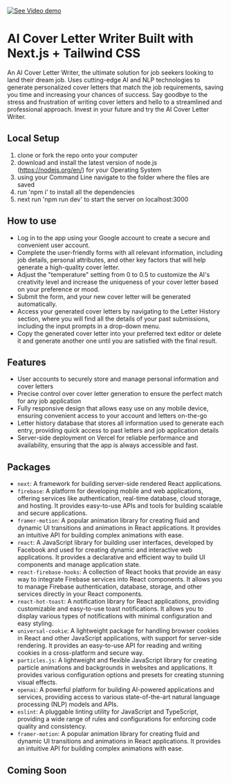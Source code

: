 [![See Video demo](https://img.youtube.com/vi/UNoWLYZ3z4Y/default.jpg)](https://youtu.be/UNoWLYZ3z4Y)


# AI Cover Letter Writer Built with Next.js + Tailwind CSS
An AI Cover Letter Writer, the ultimate solution for job seekers looking to land their dream job. Uses cutting-edge AI and NLP technologies to generate personalized cover letters that match the job requirements, saving you time and increasing your chances of success. Say goodbye to the stress and frustration of writing cover letters and hello to a streamlined and professional approach. Invest in your future and try the AI Cover Letter Writer.


## Local Setup
1. clone or fork the repo onto your computer
2. download and install the latest version of node.js (https://nodejs.org/en/) for your Operating System
3. using your Command Line navigate to the folder where the files are saved
4. run 'npm i' to install all the dependencies
5. next run 'npm run dev' to start the server on localhost:3000

## How to use 
 - Log in to the app using your Google account to create a secure and convenient user account.
 - Complete the user-friendly forms with all relevant information, including job details, personal attributes, and other key factors that will help generate a high-quality cover letter.
 - Adjust the "temperature" setting from 0 to 0.5 to customize the AI's creativity level and increase the uniqueness of your cover letter based on your preference or mood.
 - Submit the form, and your new cover letter will be generated automatically.
 - Access your generated cover letters by navigating to the Letter History section, where you will find all the details of your past submissions, including the input prompts in a drop-down menu.
 - Copy the generated cover letter into your preferred text editor or delete it and generate another one until you are satisfied with the final result.


## Features
 - User accounts to securely store and manage personal information and cover letters
 - Precise control over cover letter generation to ensure the perfect match for any job application
 - Fully responsive design that allows easy use on any mobile device, ensuring convenient access to your  account and letters on-the-go
 - Letter history database that stores all information used to generate each entry, providing quick access to past letters and job application details
 - Server-side deployment on Vercel for reliable performance and availability, ensuring that the app is always accessible and fast.

## Packages
- `next`: A framework for building server-side rendered React applications.
- `firebase`: A platform for developing mobile and web applications, offering services like authentication, real-time database, cloud storage, and hosting. It provides easy-to-use APIs and tools for building scalable and secure applications.
- `framer-motion`: A popular animation library for creating fluid and dynamic UI transitions and animations in React applications. It provides an intuitive API for building complex animations with ease.
- `react`: A JavaScript library for building user interfaces, developed by Facebook and used for creating dynamic and interactive web applications. It provides a declarative and efficient way to build UI components and manage application state.
- `react-firebase-hooks`: A collection of React hooks that provide an easy way to integrate Firebase services into React components. It allows you to manage Firebase authentication, database, storage, and other services directly in your React components.
- `react-hot-toast`: A notification library for React applications, providing customizable and easy-to-use toast notifications. It allows you to display various types of notifications with minimal configuration and easy styling.
- `universal-cookie`: A lightweight package for handling browser cookies in React and other JavaScript applications, with support for server-side rendering. It provides an easy-to-use API for reading and writing cookies in a cross-platform and secure way.
- `particles.js`: A lightweight and flexible JavaScript library for creating particle animations and backgrounds in websites and applications. It provides various configuration options and presets for creating stunning visual effects.
- `openai`: A powerful platform for building AI-powered applications and services, providing access to various state-of-the-art natural language processing (NLP) models and APIs.
- `eslint`: A pluggable linting utility for JavaScript and TypeScript, providing a wide range of rules and configurations for enforcing code quality and consistency.
- `framer-motion`: A popular animation library for creating fluid and dynamic UI transitions and animations in React applications. It provides an intuitive API for building complex animations with ease.



## Coming Soon

